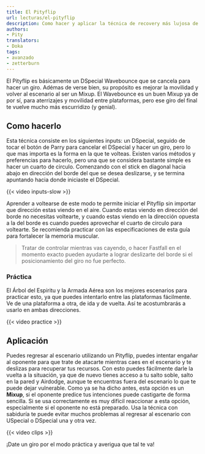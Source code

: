 ```yaml
---
title: El Pityflip
url: lecturas/el-pityflip
description: Como hacer y aplicar la técnica de recovery más lujosa de Zetterburn
authors:
- Pity
translators:
- Doka
tags:
- avanzado
- zetterburn
---
```


El Pityflip es básicamente un DSpecial Wavebounce que se cancela para hacer un giro. Adémas de verse bien, su propósito es mejorar la movilidad y volver al escenario al ser un Mixup. El Wavebounce es un buen Mixup ya de por sí, para aterrizajes y movilidad entre plataformas, pero ese giro del final te vuelve mucho más escurridizo (y genial).

## Como hacerlo

Esta técnica consiste en los siguientes inputs: un DSpecial, seguido de tocar el botón de Parry para cancelar el DSpecial y hacer un giro, pero lo que mas importa es la forma en la que te volteas. Existen varios métodos y preferencias para hacerlo, pero una que se considera bastante simple es hacer un cuarto de circulo. Comenzando con el stick en diagonal hacia abajo en dirección del borde del que se desea deslizarse, y se termina apuntando hacia donde iniciaste el DSpecial.

{{< video inputs-slow >}}

Aprender a voltearse de este modo te permite iniciar el Pityflip sin importar que dirección estas viendo en el aire. Cuando estas viendo en dirección del borde no necesitas voltearte, y cuando estas viendo en la dirección opuesta a la del borde es cuando puedes aprovechar el cuarto de circulo para voltearte. Se recomienda practicar con las especificaciones de esta guía para fortalecer la memoria muscular.

> Tratar de controlar mientras vas cayendo, o hacer Fastfall en el momento exacto pueden ayudarte a lograr deslizarte del borde si el posicionamiento del giro no fue perfecto.

### Práctica

El Árbol del Espiritu y la Armada Aérea son los mejores escenarios para practicar esto, ya que puedes intentarlo entre las plataformas fácilmente. Ve de una plataforma a otra, de ida y de vuelta. Así te acostumbrarás a usarlo en ambas direcciones.

{{< video practice >}}

## Aplicación

Puedes regresar al escenario utilizando un Pityflip, puedes intentar engañar al oponente para que trate de atacarte mientras caes en el escenario y te deslizas para recuperar tus recursos. Con esto puedes fácilmente darle la vuelta a la situación, ya que de nuevo tienes acceso a tu salto soble, salto en la pared y Airdodge, aunque te encuentras fuera del escenario lo que te puede dejar vulnerable. Como ya se ha dicho antes, esta opción es un **Mixup**, si el oponente predice tus intenciones puede castigarte de forma sencilla. Si se usa correctamente es muy difícil reaccionar a esta opción, especialmente si el oponente no está preparado. Usa la técnica con sabiduría te puede evitar muchos problemas al regresar al escenario con USpecial o DSpecial una y otra vez.

{{< video clips >}}

¡Date un giro por el modo práctica y averigua que tal te va!
